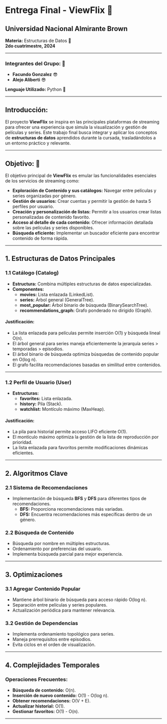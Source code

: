# Entrega Final - ViewFlix :movie_camera:

## Universidad Nacional Almirante Brown  
**Materia:** Estructuras de Datos :floppy_disk:   
**2do cuatrimestre, 2024**

---

### Integrantes del Grupo:  :two_men_holding_hands:  
- **Facundo Gonzalez** :sunglasses: 
- **Alejo Aliberti** :sunglasses:

**Lenguaje Utilizado:** Python :snake:

---

## Introducción: 

El proyecto **ViewFlix** se inspira en las principales plataformas de streaming para ofrecer una experiencia que simula la visualización y gestión de películas y series. Este trabajo final busca integrar y aplicar los conceptos de **estructuras de datos** aprendidos durante la cursada, trasladándolos a un entorno práctico y relevante.

---

## Objetivo: :dart:

El objetivo principal de **ViewFlix** es emular las funcionalidades esenciales de los servicios de streaming como:

- **Exploración de Contenido y sus catálogos:** Navegar entre películas y series organizadas por género.  
- **Gestión de usuarios:** Crear cuentas y permitir la gestión de hasta 5 perfiles por usuario.  
- **Creación y personalización de listas:** Permitir a los usuarios crear listas personalizadas de contenido favorito.  
- **Acceso al detalle de cada contenido:** Ofrecer información detallada sobre las películas y series disponibles.  
- **Búsqueda eficiente:** Implementar un buscador eficiente para encontrar contenido de forma rápida.  

---

## 1. Estructuras de Datos Principales

### 1.1 Catálogo (Catalog)

- **Estructura:** Combina múltiples estructuras de datos especializadas.  
- **Componentes:**
  - **movies:** Lista enlazada (LinkedList).  
  - **series:** Árbol general (GeneralTree).  
  - **most_popular:** Árbol binario de búsqueda (BinarySearchTree).  
  - **recommendations_graph:** Grafo ponderado no dirigido (Graph).  

#### Justificación:

- La lista enlazada para películas permite inserción O(1) y búsqueda lineal O(n).  
- El árbol general para series maneja eficientemente la jerarquía series > temporadas > episodios.  
- El árbol binario de búsqueda optimiza búsquedas de contenido popular en O(log n).  
- El grafo facilita recomendaciones basadas en similitud entre contenidos.  

---

### 1.2 Perfil de Usuario (User)

- **Estructuras:**
  - **favorites:** Lista enlazada.  
  - **history:** Pila (Stack).  
  - **watchlist:** Montículo máximo (MaxHeap).  

#### Justificación:
- La pila para historial permite acceso LIFO eficiente O(1).  
- El montículo máximo optimiza la gestión de la lista de reproducción por prioridad.  
- La lista enlazada para favoritos permite modificaciones dinámicas eficientes.  

---

## 2. Algoritmos Clave

### 2.1 Sistema de Recomendaciones
- Implementación de búsqueda **BFS** y **DFS** para diferentes tipos de recomendaciones.  
  - **BFS:** Proporciona recomendaciones más variadas.  
  - **DFS:** Encuentra recomendaciones más específicas dentro de un género.  

### 2.2 Búsqueda de Contenido
- Búsqueda por nombre en múltiples estructuras.  
- Ordenamiento por preferencias del usuario.  
- Implementa búsqueda parcial para mejor experiencia.  

---

## 3. Optimizaciones

### 3.1 Agregar Contenido Popular
- Mantiene árbol binario de búsqueda para acceso rápido O(log n).  
- Separación entre películas y series populares.  
- Actualización periódica para mantener relevancia.  

### 3.2 Gestión de Dependencias
- Implementa ordenamiento topológico para series.  
- Maneja prerrequisitos entre episodios.  
- Evita ciclos en el orden de visualización.  

---

## 4. Complejidades Temporales

### Operaciones Frecuentes:
- **Búsqueda de contenido:** O(n).  
- **Inserción de nuevo contenido:** O(1) - O(log n).  
- **Obtener recomendaciones:** O(V + E).  
- **Actualizar historial:** O(1).  
- **Gestionar favoritos:** O(1) - O(n).  

---

  


